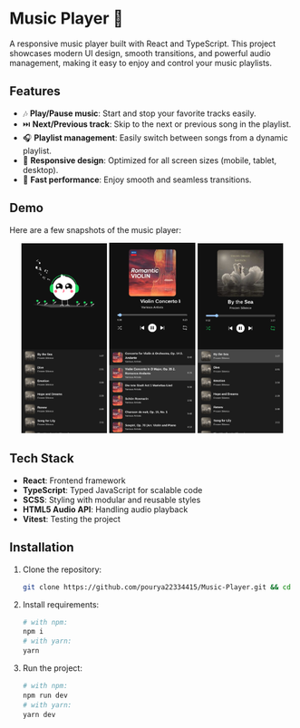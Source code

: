 # Music Player 🎵

A responsive music player built with React and TypeScript. This project showcases modern UI design, smooth transitions, and powerful audio management, making it easy to enjoy and control your music playlists.

## Features

- 🎶 **Play/Pause music**: Start and stop your favorite tracks easily.
- ⏭️ **Next/Previous track**: Skip to the next or previous song in the playlist.
- 🎧 **Playlist management**: Easily switch between songs from a dynamic playlist.
- 📱 **Responsive design**: Optimized for all screen sizes (mobile, tablet, desktop).
- 🚀 **Fast performance**: Enjoy smooth and seamless transitions.

## Demo

Here are a few snapshots of the music player:
<p align="center">
  <img src="./demo/demo1.png" width="30%" />
  <img src="./demo/demo2.png" width="30%" />
  <img src="./demo/demo3.png" width="30%" />
</p>

## Tech Stack

- **React**: Frontend framework
- **TypeScript**: Typed JavaScript for scalable code
- **SCSS**: Styling with modular and reusable styles
- **HTML5 Audio API**: Handling audio playback
- **Vitest**: Testing the project

## Installation

1. Clone the repository:
   ```bash
   git clone https://github.com/pourya22334415/Music-Player.git && cd Music-Player

2. Install requirements:
    ```bash
    # with npm:
    npm i
    # with yarn: 
    yarn

3. Run the project:
    ```bash
    # with npm:
    npm run dev
    # with yarn:
    yarn dev
